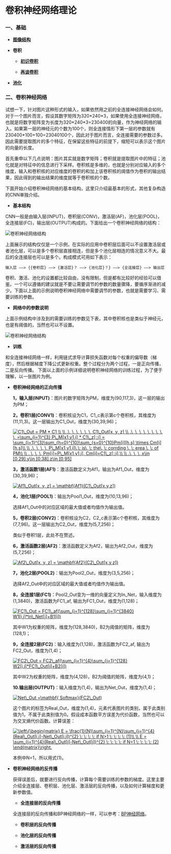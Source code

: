# 卷积神经网络理论

### 一、基础

* **[图像结构](https://github.com/Anfany/Machine-Learning-for-Beginner-by-Python3/blob/master/CNN/fig.md)**


* **卷积**

    * **[初识卷积](https://github.com/Anfany/Machine-Learning-for-Beginner-by-Python3/blob/master/CNN/convolution.md)**

    * **[再谈卷积](https://github.com/Anfany/Machine-Learning-for-Beginner-by-Python3/blob/master/CNN/convolution2.md)**

* **[池化](https://github.com/Anfany/Machine-Learning-for-Beginner-by-Python3/blob/master/CNN/pooling.md)**

### 二、卷积神经网络

试想一下，针对图片这种形式的输入，如果依然用之前的全连接神经网络会如何。对于一个图片而言，假设其数字矩阵为320\*240\*3，如果使用全连接神经网络，也就是将数字矩阵变为长度为320\*240\*3=230400的向量，作为神经网络的输入。如果第一层的神经元的个数为100个，则全连接情形下第一层的参数就有230400\*100+100=23040100个，因此对于图片而言，全连接需要的参数过多。因此需要提取图片的多个特征，在保留这些特征的前提下，缩短可以表示这个图片的向量的长度。

首先重申以下几点说明：图片其实就是数字矩阵；卷积就是提取图片中的特征；池化就是对特征中的信息进行下采样。卷积核是多维的，也就是分别对应输入的多个维度，输入和卷积核的对应维度的卷积的和加上该卷积核的阈值作为卷积的输出结果，因此得到的输出结果的维度就等于卷积核的个数。

下面开始介绍卷积神经网络的基本结构，这里只介绍最基本的形式，其他复杂构造的CNN单独介绍。



* **基本结构**

CNN一般是由输入层(INPUT)，卷积层(CONV)，激活层(AF)，池化层(POOL)，全连接层(FC)，输出层(OUTPUT)构成的。下面给出一个卷积神经网络的结构：
   
![卷积神经网络结构](https://github.com/Anfany/Machine-Learning-for-Beginner-by-Python3/blob/master/CNN/Cnn/cnn_s.png)
   

上面展示的结构仅仅是一个示例，在实际的应用中卷积层后面可以不设置激活层或者池化层，可以是多个卷积层直接相连，但是多个池化层相连的情况意义不大。最后的全连接层也可以是多个。构成模式可用如下表示：
```
输入层 ——> {{卷积层} ——> {激活层}？ ——> {池化层}？} ——> {全连接层} ——> 输出层
```
卷积、激活、池化的设置都比较自由，没有限制，但是都有比较好的经验可以借鉴。一个可以遵循的建议就是不要让需要调节的参数的数量骤降，要循序渐进的减少。下面以上面的示例说明卷积神经网络中需要调节的参数，也就是需要学习、需要训练的参数。
   
* **网络中的参数说明**   

上面示例结构中涉及到的需要训练的参数见下表，其中卷积核也是类似于神经元，也是有阈值的，当然也可以不设置。

![卷积神经网络结构](https://github.com/Anfany/Machine-Learning-for-Beginner-by-Python3/blob/master/CNN/Cnn/cnn_papng.png)
   
* **训练**      

和全连接神经网络一样，利用链式求导计算损失函数对每个权重的偏导数（梯度），然后根据梯度下降公式更新权重。整个过程分为两个过程，一是正向传播，二是反向传播。 下面以上面的示例详细说明卷积神经网络的训练过程，为了便于理解，以一张图片为例。
  

   + **卷积神经网络的正向传播**
     
     **1，输入层(INPUT)**：图片的数字矩阵为PM，维度为(90,117,3)，这一层的输出为PM；
     
     **2，卷积1层(CONV1)**：卷积核设为C1，C1_c表示第c个卷积核，其维度为(11,11,3)。这一层输出为C1_Out，维度为(30,39,96)；
     
     <a href="https://www.codecogs.com/eqnedit.php?latex=C1\_Out&space;=&space;PM&space;*&space;C1&space;\\&space;\\&space;.\,&space;\,&space;\,&space;\,&space;\,&space;\,&space;C1\_Out[x,&space;y,&space;z]&space;\\&space;.\,&space;\,&space;\,&space;\,&space;\,&space;\,&space;\,&space;\,&space;\,&space;=\sum_{i=1}^{3}&space;P\_M[x1,y1,i]&space;*&space;C1\_z[::i]&space;=&space;\sum_{i=1}^{3}\sum_{h=0}^{10}\sum_{s=0}^{10}Pm[i][h,s]&space;\times&space;Cm[i][h,s]\\&space;\\&space;.\,&space;\,&space;\,&space;\,&space;P\_M[x1,y1,i]\,\:&space;is\,&space;\:&space;the\,&space;\:&space;corrding&space;\,&space;\:&space;erea&space;\,&space;\:&space;of&space;PM\\&space;\\&space;.&space;\,&space;\,&space;\,&space;Pm[i]=P\_M[x1,y1,i],&space;Cm[i]=C1\_z[::i],\\&space;\\&space;.\,&space;\,&space;\,&space;x\in&space;[0,29],y\in&space;[0,38],z\in&space;[0,95]" target="_blank"><img src="https://latex.codecogs.com/gif.latex?C1\_Out&space;=&space;PM&space;*&space;C1&space;\\&space;\\&space;.\,&space;\,&space;\,&space;\,&space;\,&space;\,&space;C1\_Out[x,&space;y,&space;z]&space;\\&space;.\,&space;\,&space;\,&space;\,&space;\,&space;\,&space;\,&space;\,&space;\,&space;=\sum_{i=1}^{3}&space;P\_M[x1,y1,i]&space;*&space;C1\_z[::i]&space;=&space;\sum_{i=1}^{3}\sum_{h=0}^{10}\sum_{s=0}^{10}Pm[i][h,s]&space;\times&space;Cm[i][h,s]\\&space;\\&space;.\,&space;\,&space;\,&space;\,&space;P\_M[x1,y1,i]\,\:&space;is\,&space;\:&space;the\,&space;\:&space;corrding&space;\,&space;\:&space;erea&space;\,&space;\:&space;of&space;PM\\&space;\\&space;.&space;\,&space;\,&space;\,&space;Pm[i]=P\_M[x1,y1,i],&space;Cm[i]=C1\_z[::i],\\&space;\\&space;.\,&space;\,&space;\,&space;x\in&space;[0,29],y\in&space;[0,38],z\in&space;[0,95]" title="C1\_Out = PM * C1 \\ \\ .\, \, \, \, \, \, C1\_Out[x, y, z] \\ .\, \, \, \, \, \, \, \, \, =\sum_{i=1}^{3} P\_M[x1,y1,i] * C1\_z[::i] = \sum_{i=1}^{3}\sum_{h=0}^{10}\sum_{s=0}^{10}Pm[i][h,s] \times Cm[i][h,s]\\ \\ .\, \, \, \, P\_M[x1,y1,i]\,\: is\, \: the\, \: corrding \, \: erea \, \: of PM\\ \\ . \, \, \, Pm[i]=P\_M[x1,y1,i], Cm[i]=C1\_z[::i],\\ \\ .\, \, \, x\in [0,29],y\in [0,38],z\in [0,95]" /></a>
     
     
     **3，激活函数1层(AF1)**：激活函数定义为Af1，输出为Af1_Out，维度为(30,39,96)；
     
     <a href="https://www.codecogs.com/eqnedit.php?latex=Af1\_Out[x,&space;y,&space;z]&space;=&space;\mathbf{Af1}(C1\_Out[x,y,z])" target="_blank"><img src="https://latex.codecogs.com/gif.latex?Af1\_Out[x,&space;y,&space;z]&space;=&space;\mathbf{Af1}(C1\_Out[x,y,z])" title="Af1\_Out[x, y, z] = \mathbf{Af1}(C1\_Out[x,y,z])" /></a>
     
     **4，池化1层(POOL1)**：输出为Pool1_Out，维度为(10,13,96)；
     
      选择Af1_Out中的对应区域的最大值或者均值作为输出值。
     
     
     **5，卷积2层(CONV2)**：卷积核设为C2，C2_c表示第c个卷积核，其维度为(7,7,96)。这一层输出为C2_Out，维度为(5,7,256)；
     
        类似于卷积1层，此处不在赘述。
     
     **6，激活函数2层(AF2)**：激活函数定义为Af2，输出为Af2_Out，维度为(5,7,256)；
     
        <a href="https://www.codecogs.com/eqnedit.php?latex=Af2\_Out[x,&space;y,&space;z]&space;=&space;\mathbf{Af2}(C2\_Out[x,y,z])" target="_blank"><img src="https://latex.codecogs.com/gif.latex?Af2\_Out[x,&space;y,&space;z]&space;=&space;\mathbf{Af2}(C2\_Out[x,y,z])" title="Af2\_Out[x, y, z] = \mathbf{Af2}(C2\_Out[x,y,z])" /></a>
     
     **7，池化2层(POOL2)**：输出为Pool2_Out，维度为(3,5,256)；
     
       选择Af2_Out中的对应区域的最大值或者均值作为输出值。
     
     **8，全连接1层(FC1)**：Pool2_Out变为一维的向量定义为In_Net，输入维度为(1,3840)，激活函数为FC1_af, 输出为FC1_Out，维度为(1,128)；
     
     <a href="https://www.codecogs.com/eqnedit.php?latex=FC1\_Out&space;=&space;FC1\_af(\sum_{i=1}^{128}\sum_{j=1}^{3840}&space;W1[i,j]*In\_Net[j]&plus;B1[i])" target="_blank"><img src="https://latex.codecogs.com/gif.latex?FC1\_Out&space;=&space;FC1\_af(\sum_{i=1}^{128}\sum_{j=1}^{3840}&space;W1[i,j]*In\_Net[j]&plus;B1[i])" title="FC1\_Out = FC1\_af(\sum_{i=1}^{128}\sum_{j=1}^{3840} W1[i,j]*In\_Net[j]+B1[i])" /></a>
     
       其中W1为权重的矩阵，维度为(128,3840)，B2为阈值的矩阵，维度为(128,1)；
   
     **9，全连接2层(FC2)**：输入维度为(1,128)，激活函数为FC2_af, 输出为FC2_Out，维度为(1,4)；
     
     <a href="https://www.codecogs.com/eqnedit.php?latex=FC2\_Out&space;=&space;FC2\_af(\sum_{i=1}^{4}\sum_{j=1}^{128}&space;W2[i,j]*FC1\_Out[j]&plus;B2[i])" target="_blank"><img src="https://latex.codecogs.com/gif.latex?FC2\_Out&space;=&space;FC2\_af(\sum_{i=1}^{4}\sum_{j=1}^{128}&space;W2[i,j]*FC1\_Out[j]&plus;B2[i])" title="FC2\_Out = FC2\_af(\sum_{i=1}^{4}\sum_{j=1}^{128} W2[i,j]*FC1\_Out[j]+B2[i])" /></a>
     
     其中W2为权重的矩阵，维度为(4,128)，B2为阈值的矩阵，维度为(4,1)；
     
     **10.输出层(OUTPUT)**：输入维度为(1,4)，输出为Net_Out，维度为(1,4)；
     
       <a href="https://www.codecogs.com/eqnedit.php?latex=Net\_Out&space;=\mathbf{&space;Softmax}(FC2\_Out)" target="_blank"><img src="https://latex.codecogs.com/gif.latex?Net\_Out&space;=\mathbf{&space;Softmax}(FC2\_Out)" title="Net\_Out =\mathbf{ Softmax}(FC2\_Out)" /></a>
     
     这个图片的标签为Real_Out，维度为(1,4)，元素代表图片的类别，属于此类别值为1，不属于此类别值为0。假设成本函数平方误差为代价函数，当然也可以为交叉熵代价函数。计算误差：
     
     <a href="https://www.codecogs.com/eqnedit.php?latex=\left\{\begin{matrix}&space;E&space;=&space;\frac{1}{N}\sum_{i=1}^{N}\sum_{j=1}^{4}(Real\_Out[i,j]-Net\_Out[i,j])^{2}&space;\:&space;\:&space;\:&space;\:&space;if&space;N>1&space;\:&space;\:&space;\:&space;\:&space;(1)\\&space;\\&space;E&space;=&space;\sum_{j=1}^{4}(Real\_Out[j]-Net\_Out[j])^{2}&space;\:&space;\:&space;\:&space;\:&space;if&space;N=1&space;\:&space;\:&space;\:&space;\:&space;(2)&space;\end{matrix}\right." target="_blank"><img src="https://latex.codecogs.com/gif.latex?\left\{\begin{matrix}&space;E&space;=&space;\frac{1}{N}\sum_{i=1}^{N}\sum_{j=1}^{4}(Real\_Out[i,j]-Net\_Out[i,j])^{2}&space;\:&space;\:&space;\:&space;\:&space;if&space;N>1&space;\:&space;\:&space;\:&space;\:&space;(1)\\&space;\\&space;E&space;=&space;\sum_{j=1}^{4}(Real\_Out[j]-Net\_Out[j])^{2}&space;\:&space;\:&space;\:&space;\:&space;if&space;N=1&space;\:&space;\:&space;\:&space;\:&space;(2)&space;\end{matrix}\right." title="\left\{\begin{matrix} E = \frac{1}{N}\sum_{i=1}^{N}\sum_{j=1}^{4}(Real\_Out[i,j]-Net\_Out[i,j])^{2} \: \: \: \: if N>1 \: \: \: \: (1)\\ \\ E = \sum_{j=1}^{4}(Real\_Out[j]-Net\_Out[j])^{2} \: \: \: \: if N=1 \: \: \: \: (2) \end{matrix}\right." /></a>
     
     本例中N=1，所以用式(1)。
     
    
   +  **卷积神经网络的反传播**
     
      获得误差后，就要进行反向传播，计算每个需要训练的参数的梯度。这里主要介绍全连接层、卷积层、池化层、激活层的反向传播，以及如何计算梯度和更新参数值。
     
      + **全连接层的反向传播**
      
      全连接层的反向传播和BP神经网络的一样，可以参考：[BP神经网络](https://github.com/Anfany/Machine-Learning-for-Beginner-by-Python3/blob/master/BPNN/readme.md)。
       
      + **卷积层的反向传播**
      
      
      
      
       
      + **池化层的反向传播**
              
      + **激活层的反向传播**


   








